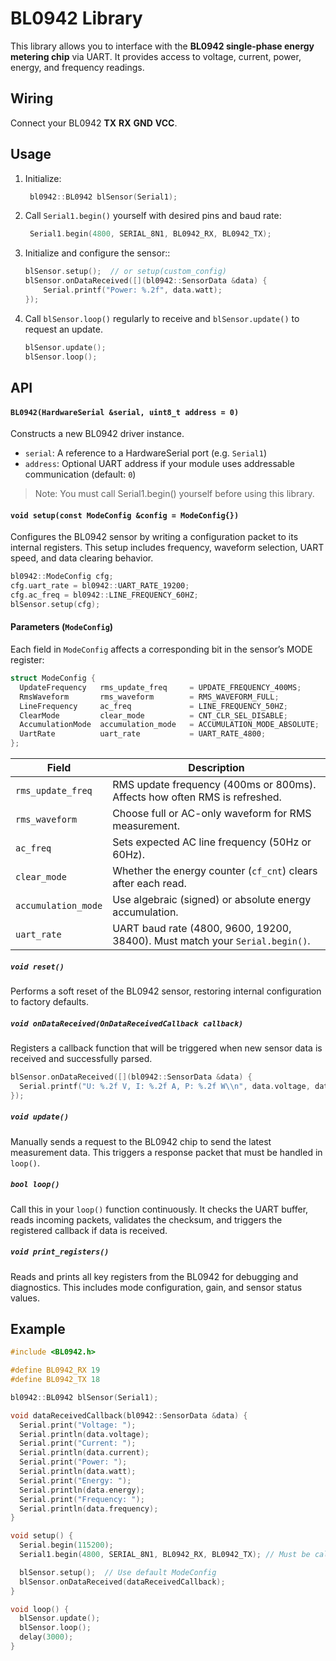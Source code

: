 # BL0942 Library

This library allows you to interface with the **BL0942 single-phase energy metering chip** via UART. It provides access to voltage, current, power, energy, and frequency readings.

## Wiring

Connect your BL0942 **TX** **RX** **GND** **VCC**.

## Usage

1. Initialize:
   ```cpp
    bl0942::BL0942 blSensor(Serial1);
    ```
2. Call `Serial1.begin()` yourself with desired pins and baud rate:
   ```cpp
    Serial1.begin(4800, SERIAL_8N1, BL0942_RX, BL0942_TX);
    ```
3. Initialize and configure the sensor::
    ```cpp
    blSensor.setup();  // or setup(custom_config)
    blSensor.onDataReceived([](bl0942::SensorData &data) {
        Serial.printf("Power: %.2f", data.watt);
    });
    ```
4. Call `blSensor.loop()` regularly to receive and `blSensor.update()` to request an update.
   ```cpp
   blSensor.update();
   blSensor.loop();
   ```

## API 

#### `BL0942(HardwareSerial &serial, uint8_t address = 0)`
Constructs a new BL0942 driver instance.
- `serial`: A reference to a HardwareSerial port (e.g. `Serial1`)
- `address`: Optional UART address if your module uses addressable communication (default: `0`)

> Note: You must call Serial1.begin() yourself before using this library.



####  `void setup(const ModeConfig &config = ModeConfig{})`

Configures the BL0942 sensor by writing a configuration packet to its internal registers. This setup includes frequency, waveform selection, UART speed, and data clearing behavior.

```cpp
bl0942::ModeConfig cfg;
cfg.uart_rate = bl0942::UART_RATE_19200;
cfg.ac_freq = bl0942::LINE_FREQUENCY_60HZ;
blSensor.setup(cfg);
```

#### Parameters (`ModeConfig`)

Each field in `ModeConfig` affects a corresponding bit in the sensor’s MODE register:

```cpp
struct ModeConfig {
  UpdateFrequency   rms_update_freq     = UPDATE_FREQUENCY_400MS;
  RmsWaveform       rms_waveform        = RMS_WAVEFORM_FULL;
  LineFrequency     ac_freq             = LINE_FREQUENCY_50HZ;
  ClearMode         clear_mode          = CNT_CLR_SEL_DISABLE;
  AccumulationMode  accumulation_mode   = ACCUMULATION_MODE_ABSOLUTE;
  UartRate          uart_rate           = UART_RATE_4800;
};
```

| Field               | Description                                                                 |
|---------------------|-----------------------------------------------------------------------------|
| `rms_update_freq`   | RMS update frequency (400ms or 800ms). Affects how often RMS is refreshed.  |
| `rms_waveform`      | Choose full or AC-only waveform for RMS measurement.                        |
| `ac_freq`           | Sets expected AC line frequency (50Hz or 60Hz).                             |
| `clear_mode`        | Whether the energy counter (`cf_cnt`) clears after each read.               |
| `accumulation_mode` | Use algebraic (signed) or absolute energy accumulation.                     |
| `uart_rate`         | UART baud rate (4800, 9600, 19200, 38400). Must match your `Serial.begin()`. |


##### `void reset()`
Performs a soft reset of the BL0942 sensor, restoring internal configuration to factory defaults.

##### `void onDataReceived(OnDataReceivedCallback callback)`
Registers a callback function that will be triggered when new sensor data is received and successfully parsed.

```cpp
blSensor.onDataReceived([](bl0942::SensorData &data) {
  Serial.printf("U: %.2f V, I: %.2f A, P: %.2f W\\n", data.voltage, data.current, data.watt);
});
```
##### `void update()`
Manually sends a request to the BL0942 chip to send the latest measurement data. This triggers a response packet that must be handled in `loop()`.

##### `bool loop()`
Call this in your `loop()` function continuously. It checks the UART buffer, reads incoming packets, validates the checksum, and triggers the registered callback if data is received.

##### `void print_registers()`
Reads and prints all key registers from the BL0942 for debugging and diagnostics. This includes mode configuration, gain, and sensor status values.
## Example

```cpp
#include <BL0942.h>

#define BL0942_RX 19  
#define BL0942_TX 18  

bl0942::BL0942 blSensor(Serial1);

void dataReceivedCallback(bl0942::SensorData &data) {
  Serial.print("Voltage: ");
  Serial.println(data.voltage);
  Serial.print("Current: ");
  Serial.println(data.current);
  Serial.print("Power: ");
  Serial.println(data.watt);
  Serial.print("Energy: ");
  Serial.println(data.energy);
  Serial.print("Frequency: ");
  Serial.println(data.frequency);
}

void setup() {
  Serial.begin(115200);
  Serial1.begin(4800, SERIAL_8N1, BL0942_RX, BL0942_TX); // Must be called by user

  blSensor.setup();  // Use default ModeConfig
  blSensor.onDataReceived(dataReceivedCallback);
}

void loop() {
  blSensor.update();
  blSensor.loop(); 
  delay(3000);
}
```
